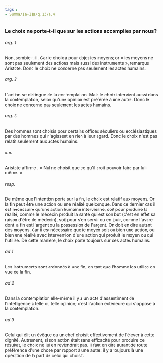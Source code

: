 ```yaml
---
tags : 
- Summa/Ia-IIæ/q.13/a.4
---
```


### Le choix ne porte-t-il que sur les actions accomplies par nous?

###### arg. 1
Non, semble-t-il. Car le choix a pour objet les moyens; or « les moyens ne sont pas seulement des actions mais aussi des instruments », remarque Aristote. Donc le choix ne concerne pas seulement les actes humains. 

###### arg. 2
L'action se distingue de la contemplation. Mais le choix intervient aussi dans la contemplation, selon qu'une opinion est préférée à une autre. Donc le choix ne concerne pas seulement les actes humains. 

###### arg. 3
Des hommes sont choisis pour certains offices séculiers ou ecclésiastiques par des hommes qui n'agissent en rien à leur égard. Donc le choix n'est pas relatif seulement aux actes humains. 

###### s.c.
Aristote affirme . « Nul ne choisit que ce qu'il croit pouvoir faire par lui-même. » 

###### resp.
De même que l'intention porte sur la fin, le choix est relatif aux moyens. Or la fin peut être une action ou une réalité quelconque. Dans ce dernier cas il est nécessaire qu'une action humaine intervienne, soit pour produire la réalité, comme le médecin produit la santé qui est son but (c'est en effet sa raison d'être de médecin), soit pour s'en servir ou en jouir, comme l'avare dont la fin est l'argent ou la possession de l'argent. On doit en dire autant des moyens. Car il est nécessaire que le moyen soit ou bien une action, ou bien une réalité avec intervention d'une action qui produit le moyen ou qui l'utilise. De cette manière, le choix porte toujours sur des actes humains. 

###### ad 1
Les instruments sont ordonnés à une fin, en tant que l'homme les utilise en vue de la fin. 

###### ad 2
Dans la contemplation elle-même il y a un acte d'assentiment de l'intelligence à telle ou telle opinion; c'est l'action extérieure qui s'oppose à la contemplation. 

###### ad 3
Celui qui élit un évêque ou un chef choisit effectivement de l'élever à cette dignité. Autrement, si son action était sans efficacité pour produire ce résultat, le choix ne lui en reviendrait pas. Il faut en dire autant de toute préférence d'une chose par rapport à une autre: il y a toujours là une opération de la part de celui qui choisit. 

